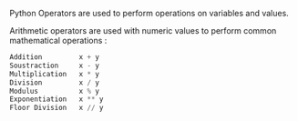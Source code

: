 Python Operators are used to perform operations on variables and values.

Arithmetic operators are used with numeric values to perform common mathematical operations :
```Python
Addition         x + y
Soustraction     x - y
Multiplication   x * y
Division         x / y
Modulus          x % y
Exponentiation   x ** y
Floor Division   x // y
```
